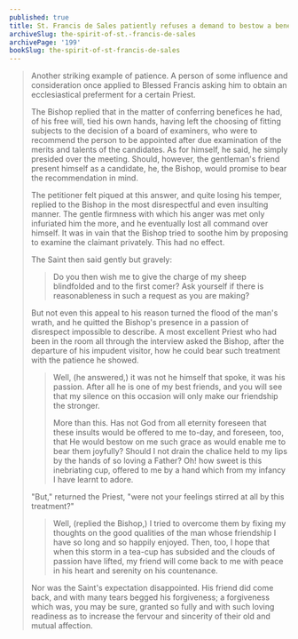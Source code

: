 ```yaml
---
published: true
title: St. Francis de Sales patiently refuses a demand to bestow a benefice unjustly
archiveSlug: the-spirit-of-st.-francis-de-sales
archivePage: '199'
bookSlug: the-spirit-of-st-francis-de-sales
---
```


> Another striking example of patience. A person of some influence and consideration once applied to Blessed Francis asking him to obtain an ecclesiastical preferment for a certain Priest.
>
> The Bishop replied that in the matter of conferring benefices he had, of his free will, tied his own hands, having left the choosing of fitting subjects to the decision of a board of examiners, who were to recommend the person to be appointed after due examination of the merits and talents of the candidates. As for himself, he said, he simply presided over the meeting. Should, however, the gentleman's friend present himself as a candidate, he, the Bishop, would promise to bear the recommendation in mind.
>
> The petitioner felt piqued at this answer, and quite losing his temper, replied to the Bishop in the most disrespectful and even insulting manner. The gentle firmness with which his anger was met only infuriated him the more, and he eventually lost all command over himself. It was in vain that the Bishop tried to soothe him by proposing to examine the claimant privately. This had no effect.
>
> The Saint then said gently but gravely:
>
>> Do you then wish me to give the charge of my sheep blindfolded and to the first comer? Ask yourself if there is reasonableness in such a request as you are making?
>
> But not even this appeal to his reason turned the flood of the man's wrath, and he quitted the Bishop's presence in a passion of disrespect impossible to describe. A most excellent Priest who had been in the room all through the interview asked the Bishop, after the departure of his impudent visitor, how he could bear such treatment with the patience he showed.
>
>> Well, (he answered,) it was not he himself that spoke, it was his passion. After all he is one of my best friends, and you will see that my silence on this occasion will only make our friendship the stronger.
>>
>> More than this. Has not God from all eternity foreseen that these insults would be offered to me to-day, and foreseen, too, that He would bestow on me such grace as would enable me to bear them joyfully? Should I not drain the chalice held to my lips by the hands of so loving a Father? Oh! how sweet is this inebriating cup, offered to me by a hand which from my infancy I have learnt to adore.
>
> "But," returned the Priest, "were not your feelings stirred at all by this treatment?"
>
>> Well, (replied the Bishop,) I tried to overcome them by fixing my thoughts on the good qualities of the man whose friendship I have so long and so happily enjoyed. Then, too, I hope that when this storm in a tea-cup has subsided and the clouds of passion have lifted, my friend will come back to me with peace in his heart and serenity on his countenance.
>
> Nor was the Saint's expectation disappointed. His friend did come back, and with many tears begged his forgiveness; a forgiveness which was, you may be sure, granted so fully and with such loving readiness as to increase the fervour and sincerity of their old and mutual affection.
